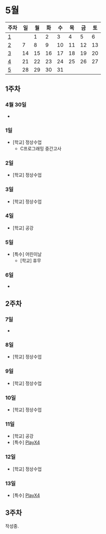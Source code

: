 # 5월
|주차|일|월|화|수|목|금|토|
|--|--|--|--|--|--|--|--|
|[1](#1주차)||1|2|3|4|5|6|
|[2](#2주차)|7|8|9|10|11|12|13|
|[3](#3주차)|14|15|16|17|18|19|20|
|[4](#4주차)|21|22|23|24|25|26|27|
|[5](#5주차)|28|29|30|31||||

## 1주차
### 4월 30일
-

### 1일
- \[학교\] 정상수업
  * C프로그래밍 중간고사

### 2일
- \[학교\] 정상수업

### 3일
- \[학교\] 정상수업

### 4일
- \[학교\] 공강

### 5일
- \[특수\] 어린이날
  * \[학교\] 휴무

### 6일
-

## 2주차
### 7일
-

### 8일
- \[학교\] 정상수업

### 9일
- \[학교\] 정상수업

### 10일
- \[학교\] 정상수업

### 11일
- \[학교\] 공강
- \[특수\] [PlayX4](./playx4/index.md#11일)

### 12일
- \[학교\] 정상수업

### 13일
- \[특수\] [PlayX4](./playx4/index.md#13일)

## 3주차
작성중.
